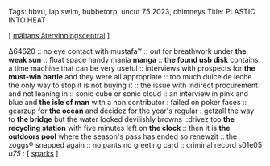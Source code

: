 Tags: hbvu, lap swim, bubbetorp, uncut 75 2023, chimneys
Title: PLASTIC INTO HEAT
  
[ [mältans ãtervinningscentral](https://maps.app.goo.gl/g1wpcSEMKv8n4CkA7) ]

Δ64620 :: no eye contact with mustafa™ :: out for breathwork under **the weak sun** :: float space handy mania **manga** :: **the found usb disk** contains a time machine that can be very useful :: interviews with prospects for **the must-win battle** and they were all appropriate :: too much dulce de leche the only way to stop it is not buying it :: the issue with indirect procurement and not leaning in :: sonic cube or sonic cloud :: an interview in pink and blue and **the isle of man** with a non contributor : failed on poker faces :: gearzup for **the ocean** and decidez for the year's regular : getzall the way to **the bridge** but the water looked devilishly browns ::drivez too **the recycling station** with five minutes left on **the clock** :: then it is **the outdoors pool** where the season's pass has ended so renewzit :: the zoggs® snapped again :: no pants no greeting card :: criminal record s01e05  
_u75_ : [ [sparks](https://www.allmusic.com/album/the-girl-is-crying-in-her-latte-mw0003955365) ]